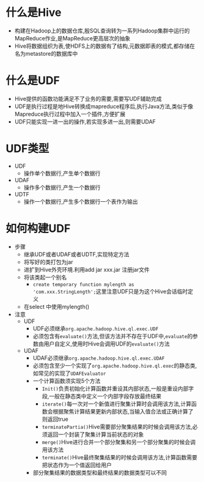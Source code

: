 # 什么是Hive

* 构建在Hadoop上的数据仓库,殷SQL查询转为一系列Hadoop集群中运行的MapReduce作业,是MapReduce更高层次的抽象
* Hive将数据组织为表,使HDFS上的数据有了结构,元数据即表的模式,都存储在名为metastore的数据库中

# 什么是UDF

* Hive提供的函数功能满足不了业务的需要,需要写UDF辅助完成
* UDF是执行过程是地Hive转换成mapreduce程序后,执行Java方法,类似于像Mapreduce执行过程中加入一个插件,方便扩展
* UDF只能实现一进一出的操作,若实现多进一出,则需要UDAF

# UDF类型

* UDF
  * 操作单个数据行,产生单个数据行
* UDAF
  * 操作多个数据行,产生一个数据行
* UDTF
  * 操作一个数据行,产生多个数据行一个表作为输出

# 如何构建UDF

* 步骤
  * 继承UDF或者UDAF或者UDTF,实现特定方法
  * 将写好的类打包为jar
  * 进扩到Hive外壳环境.利用add jar xxx.jar 注册jar文件
  * 将该类起一个别名
    * `create temporary function mylength as 'com.xxx.StringLength';`这里注意UDF只是为这个Hive会话临时定义
  * 在select 中使用mylength()
* 注意
  * UDF
    * UDF必须继承`org.apache.hadoop.hive.ql.exec.UDF`
    * 必须包含有`evaluate()`方法,但该方法并不存在于UDF中,`evaluate`的参数由用户自定义,使用时Hive会调用UDF的`evaluate()`方法
  * UDAF
    * UDAF必须继承`org.apache.hadoop.hive.ql.exec.UDAF`
    * 必须包含至少一个实现了`org.apache.hadoop.hive.ql.exec`的静态类,如常见的实现了`UDAFEvaluator`
    * 一个计算函数须实现5个方法
      * `Init()`负责初始化计算函数并重设其内部状态,一般是重设内部字段,一般在静态类中定义一个内部字段存放最终结果
      * `iterate()`每一次对一个新值进行聚集计算时会调用该方法,计算函数会根据聚焦计算结果更新内部状态,当输入值合法或正确计算了则返回true
      * `terminatePartia()`Hive需要部分聚集结果的时候会调用该方法,必须返回一个封装了聚集计算当前状态的对象
      * `merge()`Hive进行合并一个部分聚集和另一个部分聚集的时候会调用该方法
      * `terminate()`Hive最终聚集结果的时候会调用该方法,计算函数需要把状态作为一个值返回给用户
    * 部分聚集结果的数据类型和最终结果的数据类型可以不同
